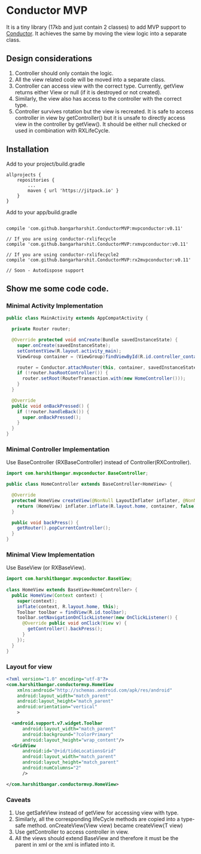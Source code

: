 # Conductor MVP
It is a tiny library (17kb  and just contain 2 classes) to add MVP support to [Conductor](https://github.com/bluelinelabs/Conductor). 
It achieves the same by moving the view logic into a separate class.

## Design considerations
1. Controller should only contain the logic.
2. All the view related code will be moved into a separate class.
3. Controller can access view with the correct type. Currently, getView returns either View or null (if it is destroyed or not created).
4. Similarly, the view also has access to the controller with the correct type.
5. Controller survives rotation but the view is recreated. It is safe to access controller in view by getController() 
but it is unsafe to directly access view in the controller by getView(). It should be either null checked or used in combination with RXLifeCycle.


## Installation

Add to your project/build.gradle
``` 
allprojects {
    repositories {
        ...
        maven { url 'https://jitpack.io' }
    }
}
```

Add to your app/build.gradle
```

compile 'com.github.bangarharshit.ConductorMVP:mvpconductor:v0.11'

// If you are using conductor-rxlifecycle
compile 'com.github.bangarharshit.ConductorMVP:rxmvpconductor:v0.11'

// If you are using conductor-rxlifecycle2
compile 'com.github.bangarharshit.ConductorMVP:rx2mvpconductor:v0.11'

// Soon - Autodispose support
```

## Show me some code code.

### Minimal Activity Implementation
```java
public class MainActivity extends AppCompatActivity {

  private Router router;

  @Override protected void onCreate(Bundle savedInstanceState) {
    super.onCreate(savedInstanceState);
    setContentView(R.layout.activity_main);
    ViewGroup container = (ViewGroup)findViewById(R.id.controller_container);

    router = Conductor.attachRouter(this, container, savedInstanceState);
    if (!router.hasRootController()) {
      router.setRoot(RouterTransaction.with(new HomeController()));
    }
  }

  @Override
  public void onBackPressed() {
    if (!router.handleBack()) {
      super.onBackPressed();
    }
  }
}
```

### Minimal Controller Implementation
Use BaseController (RXBaseController) instead of Controller(RXController).
```java
import com.harshitbangar.mvpconductor.BaseController;

public class HomeController extends BaseController<HomeView> {

  @Override
  protected HomeView createView(@NonNull LayoutInflater inflater, @NonNull ViewGroup container) {
    return (HomeView) inflater.inflate(R.layout.home, container, false);
  }

  public void backPress() {
    getRouter().popCurrentController();
  }
}
```

### Minimal View Implementation
Use BaseView (or RXBaseView).
```java
import com.harshitbangar.mvpconductor.BaseView;
    
class HomeView extends BaseView<HomeController> {
  public HomeView(Context context) {
    super(context);
    inflate(context, R.layout.home, this);
    Toolbar toolbar = findView(R.id.toolbar);
    toolbar.setNavigationOnClickListener(new OnClickListener() {
      @Override public void onClick(View v) {
        getController().backPress();
      }
    });
  }
}
```

### Layout for view
```xml
<?xml version="1.0" encoding="utf-8"?>
<com.harshitbangar.conductormvp.HomeView
    xmlns:android="http://schemas.android.com/apk/res/android"
    android:layout_width="match_parent"
    android:layout_height="match_parent"
    android:orientation="vertical"
    >

  <android.support.v7.widget.Toolbar
      android:layout_width="match_parent"
      android:background="?colorPrimary"
      android:layout_height="wrap_content"/>
  <GridView
      android:id="@+id/tideLocationsGrid"
      android:layout_width="match_parent"
      android:layout_height="match_parent"
      android:numColumns="2"
      />

</com.harshitbangar.conductormvp.HomeView>
```

### Caveats
1. Use getSafeView instead of getView for accessing view with type.
2. Similarly, all the corresponding lifeCycle methods are copied into a type-safe method. onCreateView(View view) became createView(T view)
3. Use getController to access controller in view.
4. All the views should extend BaseView and therefore it must be the parent in xml or the xml is inflated into it.
